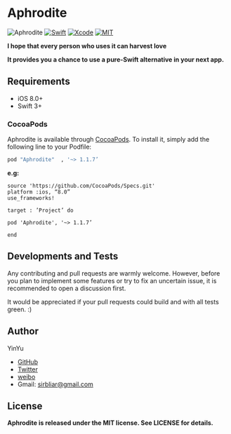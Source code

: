 # Aphrodite

![Aphrodite](http://on9ek9f89.bkt.clouddn.com/Aphrodite_logo.png)
[![Swift](https://img.shields.io/badge/Swift-3.2-orange.svg)](https://swift.org)
[![Xcode](https://img.shields.io/badge/Xcode-8.3-blue.svg)](https://developer.apple.com/xcode)
[![MIT](https://img.shields.io/badge/License-MIT-red.svg)](https://opensource.org/licenses/MIT)


**I hope that every person who uses it can harvest love**

 **It provides you a chance to use a pure-Swift alternative in your next app.**

## Requirements

- iOS 8.0+
- Swift 3+

### CocoaPods

Aphrodite is available through [CocoaPods](http://cocoapods.org). To install
it, simply add the following line to your Podfile:

```ruby
pod "Aphrodite"  , '~> 1.1.7’
```

**e.g:**

```
source 'https://github.com/CocoaPods/Specs.git'
platform :ios, “8.0”
use_frameworks!

target : ’Project’ do

pod 'Aphrodite', '~> 1.1.7’

end
```

## Developments and Tests
Any contributing and pull requests are warmly welcome. However, before you plan to implement some features or try to fix an uncertain issue, it is recommended to open a discussion first.

It would be appreciated if your pull requests could build and with all tests green. :)


## <a name="author"> Author
YinYu
- [GitHub](https://github.com/AnneBlair)
- [Twitter](https://twitter.com/291181204)
- [weibo](http://weibo.com/anneblair)
- Gmail: sirbliar@gmail.com

## License
**Aphrodite is released under the MIT license. See LICENSE for details.**


